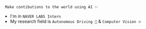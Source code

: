 <!-- ## 🧸 About me  -->
     Make contibutions to the world using AI ✨

- I'm in `NAVER LABS Intern` 
- My research field is `Autonomous Driving 🚙` & `Computer Vision 🔥`




